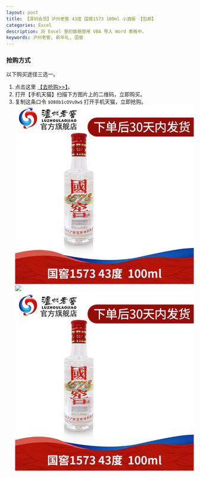 ```yaml
---
layout: post
title: 【深圳会员】泸州老窖 43度 国窖1573 100ml 小酒版 【包邮】
categories: Excel
description: 将 Excel 里的数据使用 VBA 导入 Word 表格中。
keywords: 泸州老窖, 新年礼, 国窖
---
```


### 抢购方式
以下购买途径三选一。
1. 点击这里 [【去抢购>>】](https://m.tb.cn/h.V0hqzoX )。
2. 打开【手机天猫】扫描下方图片上的二维码，立即购买。
3. 复制这条口令  `$O88b1cOVu9w$`  打开手机天猫，立即抢购。
![](images/posts/lu-zhou-lao-jiao3.jpg)
![](images/posts/lu-zhou-lao-jiao2.jpg)
![](images/posts/lu-zhou-lao-jiao3.jpg)
